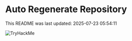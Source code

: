 # Auto Regenerate Repository

This README was last updated: 2025-07-23 05:54:11

 ![TryHackMe](https://tryhackme.com/badge/533634)